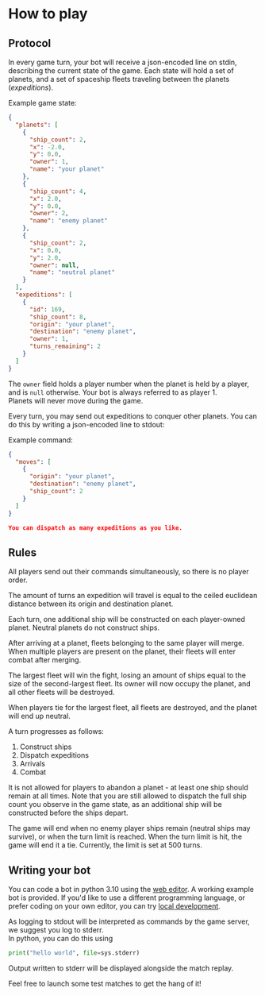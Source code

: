 # How to play

## Protocol

In every game turn, your bot will receive a json-encoded line on stdin, describing the current
state of the game. Each state will hold a set of planets, and a set of spaceship fleets
traveling between the planets (_expeditions_).

Example game state:

```json
{
  "planets": [
    {
      "ship_count": 2,
      "x": -2.0,
      "y": 0.0,
      "owner": 1,
      "name": "your planet"
    },
    {
      "ship_count": 4,
      "x": 2.0,
      "y": 0.0,
      "owner": 2,
      "name": "enemy planet"
    },
    {
      "ship_count": 2,
      "x": 0.0,
      "y": 2.0,
      "owner": null,
      "name": "neutral planet"
    }
  ],
  "expeditions": [
    {
      "id": 169,
      "ship_count": 8,
      "origin": "your planet",
      "destination": "enemy planet",
      "owner": 1,
      "turns_remaining": 2
    }
  ]
}
```

The `owner` field holds a player number when the planet is held by a player, and is
`null` otherwise. Your bot is always referred to as player 1.  
Planets will never move during the game.

Every turn, you may send out expeditions to conquer other planets. You can do this by writing
a json-encoded line to stdout:

Example command:

```json
{
  "moves": [
    {
      "origin": "your planet",
      "destination": "enemy planet",
      "ship_count": 2
    }
  ]
}

You can dispatch as many expeditions as you like.
```

## Rules

All players send out their commands simultaneously, so there is no player order.

The amount of turns an expedition will travel is equal to the ceiled euclidean distance
between its origin and destination planet.

Each turn, one additional ship will be constructed on each player-owned planet.
Neutral planets do not construct ships.

After arriving at a planet, fleets belonging to the same player will merge.  
When multiple players are present on the planet, their fleets will enter combat after merging.

The largest fleet will win the fight, losing an amount of ships equal to the size of the second-largest fleet.
Its owner will now occupy the planet, and all other fleets will be destroyed.

When players tie for the largest fleet, all fleets are destroyed, and the planet will end up neutral.

A turn progresses as follows:

1. Construct ships
2. Dispatch expeditions
3. Arrivals
4. Combat

It is not allowed for players to abandon a planet - at least one ship should remain at all times.
Note that you are still allowed to dispatch the full ship count you observe in the game state,
as an additional ship will be constructed before the ships depart.

The game will end when no enemy player ships remain (neutral ships may survive), or when the
turn limit is reached. When the turn limit is hit, the game will end it a tie.
Currently, the limit is set at 500 turns.

## Writing your bot

You can code a bot in python 3.10 using the [web editor](/editor). A working example bot is provided.
If you'd like to use a different programming language, or prefer coding on your own editor,
you can try [local development](/docs/local-development).

As logging to stdout will be interpreted as commands by the game server, we suggest you log to stderr.  
In python, you can do this using

```python
print("hello world", file=sys.stderr)
```

Output written to stderr will be displayed alongside the match replay.

Feel free to launch some test matches to get the hang of it!
